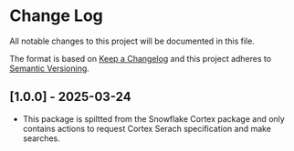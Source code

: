 # Change Log

All notable changes to this project will be documented in this file.

The format is based on [Keep a Changelog](https://keepachangelog.com/)
and this project adheres to [Semantic Versioning](https://semver.org/).

## [1.0.0] - 2025-03-24

- This package is spiltted from the Snowflake Cortex package and only contains actions to request Cortex Serach specification and make searches.
